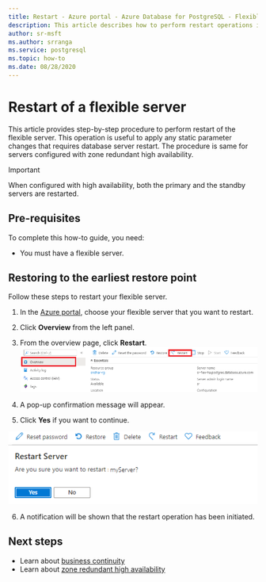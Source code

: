 ```yaml
---
title: Restart - Azure portal - Azure Database for PostgreSQL - Flexible Server
description: This article describes how to perform restart operations in Azure Database for PostgreSQL through the Azure portal.
author: sr-msft
ms.author: srranga
ms.service: postgresql
ms.topic: how-to
ms.date: 08/28/2020
---
```


# Restart of a flexible server

This article provides step-by-step procedure to perform restart of the flexible server. This operation is useful to apply any static parameter changes that requires database server restart. The procedure is same for servers configured with zone redundant high availability. 

> [!IMPORTANT]
> When configured with high availability, both the primary and the standby servers are restarted. 

## Pre-requisites

To complete this how-to guide, you need:

-   You must have a flexible server.

## Restoring to the earliest restore point

Follow these steps to restart your flexible server.

1.  In the [Azure portal](https://portal.azure.com/), choose your flexible server that you want to restart.

2.  Click **Overview** from the left panel.
   
3.  From the overview page, click **Restart**.
     ![Restart selection](./media/business-continuity/how-to-restart-base-page.png)

4.  A pop-up confirmation message will appear.

5.  Click **Yes** if you want to continue.
   
 ![Restart confirm](./media/business-continuity/how-to-restart-pop-up.png)
 
6.  A notification will be shown that the restart operation has been
    initiated.

## Next steps

-   Learn about [business continuity](./concepts-business-continuity.md)
-   Learn about [zone redundant high availability](./concepts-high-availability.md)
